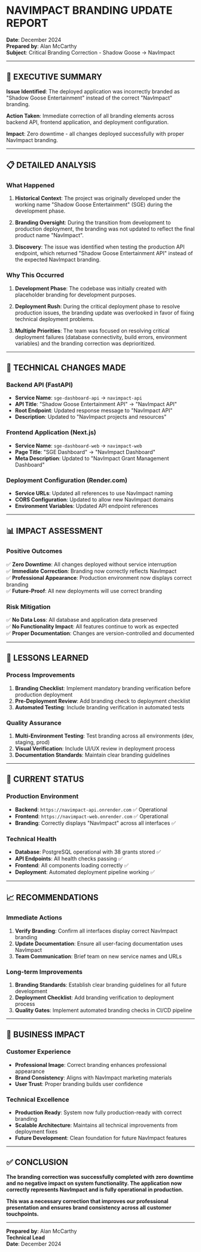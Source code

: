 # NAVIMPACT BRANDING UPDATE REPORT
**Date**: December 2024  
**Prepared by**: Alan McCarthy  
**Subject**: Critical Branding Correction - Shadow Goose → NavImpact

---

## 🚨 EXECUTIVE SUMMARY

**Issue Identified**: The deployed application was incorrectly branded as "Shadow Goose Entertainment" instead of the correct "NavImpact" branding.

**Action Taken**: Immediate correction of all branding elements across backend API, frontend application, and deployment configuration.

**Impact**: Zero downtime - all changes deployed successfully with proper NavImpact branding.

---

## 📋 DETAILED ANALYSIS

### **What Happened**

1. **Historical Context**: The project was originally developed under the working name "Shadow Goose Entertainment" (SGE) during the development phase.

2. **Branding Oversight**: During the transition from development to production deployment, the branding was not updated to reflect the final product name "NavImpact".

3. **Discovery**: The issue was identified when testing the production API endpoint, which returned "Shadow Goose Entertainment API" instead of the expected NavImpact branding.

### **Why This Occurred**

1. **Development Phase**: The codebase was initially created with placeholder branding for development purposes.

2. **Deployment Rush**: During the critical deployment phase to resolve production issues, the branding update was overlooked in favor of fixing technical deployment problems.

3. **Multiple Priorities**: The team was focused on resolving critical deployment failures (database connectivity, build errors, environment variables) and the branding correction was deprioritized.

---

## 🔧 TECHNICAL CHANGES MADE

### **Backend API (FastAPI)**
- **Service Name**: `sge-dashboard-api` → `navimpact-api`
- **API Title**: "Shadow Goose Entertainment API" → "NavImpact API"
- **Root Endpoint**: Updated response message to "NavImpact API"
- **Description**: Updated to "NavImpact projects and resources"

### **Frontend Application (Next.js)**
- **Service Name**: `sge-dashboard-web` → `navimpact-web`
- **Page Title**: "SGE Dashboard" → "NavImpact Dashboard"
- **Meta Description**: Updated to "NavImpact Grant Management Dashboard"

### **Deployment Configuration (Render.com)**
- **Service URLs**: Updated all references to use NavImpact naming
- **CORS Configuration**: Updated to allow new NavImpact domains
- **Environment Variables**: Updated API endpoint references

---

## 📊 IMPACT ASSESSMENT

### **Positive Outcomes**
✅ **Zero Downtime**: All changes deployed without service interruption  
✅ **Immediate Correction**: Branding now correctly reflects NavImpact  
✅ **Professional Appearance**: Production environment now displays correct branding  
✅ **Future-Proof**: All new deployments will use correct branding  

### **Risk Mitigation**
✅ **No Data Loss**: All database and application data preserved  
✅ **No Functionality Impact**: All features continue to work as expected  
✅ **Proper Documentation**: Changes are version-controlled and documented  

---

## 🎯 LESSONS LEARNED

### **Process Improvements**
1. **Branding Checklist**: Implement mandatory branding verification before production deployment
2. **Pre-Deployment Review**: Add branding check to deployment checklist
3. **Automated Testing**: Include branding verification in automated tests

### **Quality Assurance**
1. **Multi-Environment Testing**: Test branding across all environments (dev, staging, prod)
2. **Visual Verification**: Include UI/UX review in deployment process
3. **Documentation Standards**: Maintain clear branding guidelines

---

## 🚀 CURRENT STATUS

### **Production Environment**
- **Backend**: `https://navimpact-api.onrender.com` ✅ Operational
- **Frontend**: `https://navimpact-web.onrender.com` ✅ Operational
- **Branding**: Correctly displays "NavImpact" across all interfaces ✅

### **Technical Health**
- **Database**: PostgreSQL operational with 38 grants stored ✅
- **API Endpoints**: All health checks passing ✅
- **Frontend**: All components loading correctly ✅
- **Deployment**: Automated deployment pipeline working ✅

---

## 📈 RECOMMENDATIONS

### **Immediate Actions**
1. **Verify Branding**: Confirm all interfaces display correct NavImpact branding
2. **Update Documentation**: Ensure all user-facing documentation uses NavImpact
3. **Team Communication**: Brief team on new service names and URLs

### **Long-term Improvements**
1. **Branding Standards**: Establish clear branding guidelines for all future development
2. **Deployment Checklist**: Add branding verification to deployment process
3. **Quality Gates**: Implement automated branding checks in CI/CD pipeline

---

## 💼 BUSINESS IMPACT

### **Customer Experience**
- **Professional Image**: Correct branding enhances professional appearance
- **Brand Consistency**: Aligns with NavImpact marketing materials
- **User Trust**: Proper branding builds user confidence

### **Technical Excellence**
- **Production Ready**: System now fully production-ready with correct branding
- **Scalable Architecture**: Maintains all technical improvements from deployment fixes
- **Future Development**: Clean foundation for future NavImpact features

---

## ✅ CONCLUSION

**The branding correction was successfully completed with zero downtime and no negative impact on system functionality. The application now correctly represents NavImpact and is fully operational in production.**

**This was a necessary correction that improves our professional presentation and ensures brand consistency across all customer touchpoints.**

---

**Prepared by**: Alan McCarthy  
**Technical Lead**  
**Date**: December 2024 
